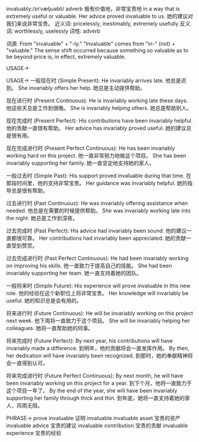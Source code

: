 invaluably:/ɪnˈvæljuəbli/
adverb
极有价值地，非常宝贵地
in a way that is extremely useful or valuable.
Her advice proved invaluable to us. 她的建议对我们来说非常宝贵。
近义词: pricelessly, inestimably, extremely usefully
反义词: worthlessly, uselessly
词性: adverb

词源:  From "invaluable" + "-ly."  "Invaluable" comes from "in-" (not) + "valuable."  The sense shift occurred because something so valuable as to be beyond price is, in effect, extremely valuable.

USAGE->

USAGE->
一般现在时 (Simple Present):
He invariably arrives late. 他总是迟到。
She invariably offers her help. 她总是主动提供帮助。

现在进行时 (Present Continuous):
He is invariably working late these days. 他这些天总是工作到很晚。
She is invariably helping others. 她总是帮助别人。

现在完成时 (Present Perfect):
His contributions have been invariably helpful. 他的贡献一直很有帮助。
Her advice has invariably proved useful. 她的建议总是很有用。

现在完成进行时 (Present Perfect Continuous):
He has been invariably working hard on this project.  他一直非常努力地做这个项目。
She has been invariably supporting her family. 她一直坚定地支持她的家人。

一般过去时 (Simple Past):
His support proved invaluable during that time. 在那段时间里，他的支持非常宝贵。
Her guidance was invariably helpful. 她的指导总是很有帮助。

过去进行时 (Past Continuous):
He was invariably offering assistance when needed. 他总是在需要的时候提供帮助。
She was invariably working late into the night. 她总是工作到深夜。

过去完成时 (Past Perfect):
His advice had invariably been sound. 他的建议一直都很可靠。
Her contributions had invariably been appreciated. 她的贡献一直受到赞赏。

过去完成进行时 (Past Perfect Continuous):
He had been invariably working on improving his skills. 他一直致力于提高自己的技能。
She had been invariably supporting her team. 她一直支持着她的团队。

一般将来时 (Simple Future):
His experience will prove invaluable in this new role.  他的经验在这个新职位上将非常宝贵。
Her knowledge will invariably be useful. 她的知识总是会有用的。

将来进行时 (Future Continuous):
He will be invariably working on this project next week. 他下周将一直致力于这个项目。
She will be invariably helping her colleagues. 她将一直帮助她的同事。

将来完成时 (Future Perfect):
By next year, his contributions will have invariably made a difference. 到明年，他的贡献将会一直发挥作用。
By then, her dedication will have invariably been recognized. 到那时，她的奉献精神将会一直得到认可。

将来完成进行时 (Future Perfect Continuous):
By next month, he will have been invariably working on this project for a year. 到下个月，他将一直致力于这个项目一年了。
By the end of the year, she will have been invariably supporting her family through thick and thin. 到年底，她将一直支持着她的家人，风雨无阻。


PHRASE->
prove invaluable  证明 invaluable
invaluable asset 宝贵的资产
invaluable advice 宝贵的建议
invaluable contribution 宝贵的贡献
invaluable experience 宝贵的经验
